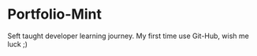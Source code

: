 # Portfolio-Mint
Seft taught developer learning journey. My first time use Git-Hub, wish me luck ;)
